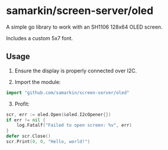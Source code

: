 # samarkin/screen-server/oled

A simple go library to work with an SH1106 128x64 OLED screen.

Includes a custom 5x7 font.

## Usage

1. Ensure the display is properly connected over I2C.

2. Import the module:
```go
import "github.com/samarkin/screen-server/oled"
```

3. Profit:
```go
scr, err := oled.Open(&oled.I2cOpener{})
if err != nil {
    log.Fatalf("Failed to open screen: %v", err)
}
defer scr.Close()
scr.Print(0, 0, "Hello, world!")
```
